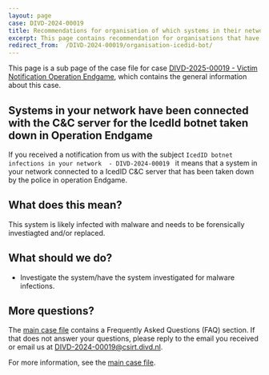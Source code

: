 ```yaml
---
layout: page
case: DIVD-2024-00019
title: Recommendations for organisation of which systems in their network connected to the IcedID botname taken down during operation Endgame
excerpt: This page contains recommendation for organisations that have received a notification from us about IcedId associated systems
redirect_from:  /DIVD-2024-00019/organisation-icedid-bot/
---
```

This page is a sub page of the case file for case [DIVD-2025-00019 - Victim Notification Operation Endgame](/DIVD-2024-00019/), which contains the general information about this case.

## Systems in your network have been connected with the C&C server for the IcedId botnet taken down in Operation Endgame

If you received a notification from us with the subject `IcedID botnet infections in your network  - DIVD-2024-00019 ` it means that a system in your network connected to a IcedID C&C server that has been taken down by the police in operation Endgame.

## What does this mean?

This system is likely infected with malware and needs to be forensically investiagted and/or replaced.

## What should we do?

* Investigate the system/have the system investigated for malware infections.

## More questions?

The [main case file](/DIVD-2024-00019/) contains a Frequently Asked Questions (FAQ) section. If that does not answer your questions, please reply to the email you received or email us at [DIVD-2024-00019@csirt.divd.nl](mailto:DIVD-2024-00019@csirt.divd.nl?SUBJECT:Question+about+DIVD-2024-00019).

For more information, see the [main case file](/DIVD-2024-00019/).



